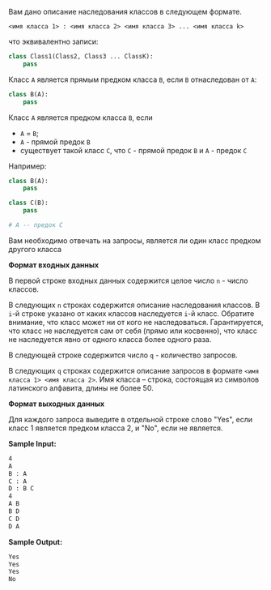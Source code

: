 Вам дано описание наследования классов в следующем формате.

`<имя класса 1> : <имя класса 2> <имя класса 3> ... <имя класса k>`

что эквивалентно записи:

```python
class Class1(Class2, Class3 ... ClassK):
    pass
```

Класс `A` является прямым предком класса `B`, если `B` отнаследован от `A`:

```python
class B(A):
    pass
```

Класс `A` является предком класса `B`, если

- `A` = `B`;
- `A` - прямой предок `B`
- существует такой класс `C`, что `C` - прямой предок `B` и `A` - предок `C`

Например:

```python
class B(A):
    pass

class C(B):
    pass

# A -- предок С
```

Вам необходимо отвечать на запросы, является ли один класс предком другого класса

__Формат входных данных__

В первой строке входных данных содержится целое число `n` - число классов.

В следующих `n` строках содержится описание наследования классов. В `i`-й строке указано от каких классов наследуется `i`-й класс. Обратите внимание, что класс может ни от кого не наследоваться. Гарантируется, что класс не наследуется сам от себя (прямо или косвенно), что класс не наследуется явно от одного класса более одного раза.

В следующей строке содержится число `q` - количество запросов.

В следующих `q` строках содержится описание запросов в формате `<имя класса 1> <имя класса 2>`.
Имя класса – строка, состоящая из символов латинского алфавита, длины не более 50.

__Формат выходных данных__

Для каждого запроса выведите в отдельной строке слово "Yes", если класс 1 является предком класса 2, и "No", если не является.

__Sample Input:__
```sh
4
A
B : A
C : A
D : B C
4
A B
B D
C D
D A
```

__Sample Output:__
```sh
Yes
Yes
Yes
No
```
